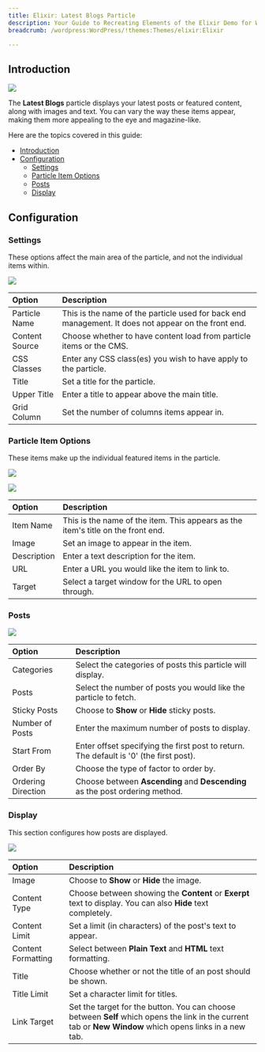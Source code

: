 ```yaml
---
title: Elixir: Latest Blogs Particle
description: Your Guide to Recreating Elements of the Elixir Demo for WordPress
breadcrumb: /wordpress:WordPress/!themes:Themes/elixir:Elixir

---
```


## Introduction

![](assets/particle_latestblogs1.png)

The **Latest Blogs** particle displays your latest posts or featured content, along with images and text. You can vary the way these items appear, making them more appealing to the eye and magazine-like.

Here are the topics covered in this guide:

- [Introduction](#introduction)
- [Configuration](#configuration)
  - [Settings](#settings)
  - [Particle Item Options](#particle-item-options)
  - [Posts](#posts)
  - [Display](#display)

## Configuration

### Settings

These options affect the main area of the particle, and not the individual items within.

![](assets/particle_latestblogs2.png)

| Option         | Description                                                                                         |
| :------------- | :-------------------------------------------------------------------------------------------------- |
| Particle Name  | This is the name of the particle used for back end management. It does not appear on the front end. |
| Content Source | Choose whether to have content load from particle items or the CMS.                                 |
| CSS Classes    | Enter any CSS class(es) you wish to have apply to the particle.                                     |
| Title          | Set a title for the particle.                                                                       |
| Upper Title    | Enter a title to appear above the main title.                                                       |
| Grid Column    | Set the number of columns items appear in.                                                          |

### Particle Item Options

These items make up the individual featured items in the particle.

![](assets/particle_latestblogs3.png)

![](assets/particle_latestblogs4.png)

| Option      | Description                                                                      |
| :---------- | :------------------------------------------------------------------------------- |
| Item Name   | This is the name of the item. This appears as the item's title on the front end. |
| Image       | Set an image to appear in the item.                                              |
| Description | Enter a text description for the item.                                           |
| URL         | Enter a URL you would like the item to link to.                                  |
| Target      | Select a target window for the URL to open through.                              |

### Posts

![](assets/particle_latestblogs5.png)

| Option             | Description                                                                            |
| :----------------- | :------------------------------------------------------------------------------------- |
| Categories         | Select the categories of posts this particle will display.                             |
| Posts              | Select the number of posts you would like the particle to fetch.                       |
| Sticky Posts       | Choose to **Show** or **Hide** sticky posts.                                           |
| Number of Posts    | Enter the maximum number of posts to display.                                          |
| Start From         | Enter offset specifying the first post to return. The default is '0' (the first post). |
| Order By           | Choose the type of factor to order by.                                                 |
| Ordering Direction | Choose between **Ascending** and **Descending** as the post ordering method.           |

### Display

This section configures how posts are displayed.

![](assets/particle_latestblogs6.png)

| Option             | Description                                                                                                                                              |
| :----------------- | :------------------------------------------------------------------------------------------------------------------------------------------------------- |
| Image              | Choose to **Show** or **Hide** the image.                                                                                                                |
| Content Type       | Choose between showing the **Content** or **Exerpt** text to display. You can also **Hide** text completely.                                             |
| Content Limit      | Set a limit (in characters) of the post's text to appear.                                                                                                |
| Content Formatting | Select between **Plain Text** and **HTML** text formatting.                                                                                              |
| Title              | Choose whether or not the title of an post should be shown.                                                                                              |
| Title Limit        | Set a character limit for titles.                                                                                                                        |
| Link Target        | Set the target for the button. You can choose between **Self** which opens the link in the current tab or **New Window** which opens links in a new tab. |
